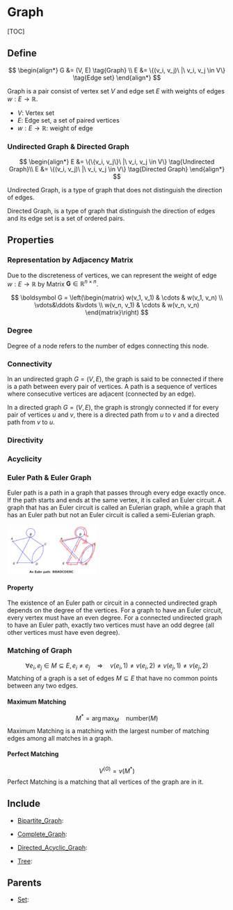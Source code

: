 # Graph

[TOC]

## Define

$$
\begin{align*}
G &= (V, E)  \tag{Graph} \\
E &= \{(v_i, v_j)\ |\ v_i, v_j \in V\}  \tag{Edge set}
\end{align*}
$$

Graph is a pair consist of vertex set $V$ and edge set $E$ with weights of edges $w: E \to \mathbb R$.

- $V$: Vertex set
- $E$: Edge set, a set of paired vertices
- $w: E \to \mathbb R$: weight of edge

### Undirected Graph & Directed Graph

$$
\begin{align*}
E &= \{\{v_i, v_j\}\ |\ v_i, v_j \in V\}  \tag{Undirected Graph}\\
E &= \{(v_i, v_j)\ |\ v_i, v_j \in V\}  \tag{Directed Graph}
\end{align*}
$$

Undirected Graph, is a type of graph that does not distinguish the direction of edges.

Directed Graph, is a type of graph that distinguish the direction of edges and its edge set is a set of ordered pairs.

## Properties

### Representation by Adjacency Matrix
Due to the discreteness of vertices, we can represent the weight of edge $w: E \to \mathbb R$ by Matrix $\boldsymbol G \in \mathbb R^{n \times n}$.

$$
\boldsymbol G = \left(\begin{matrix} w(v_1, v_1) & \cdots & w(v_1, v_n) \\ \vdots&\ddots &\vdots \\ w(v_n, v_1) & \cdots & w(v_n, v_n) \end{matrix}\right)
$$


### Degree
Degree of a node refers to the number of edges connecting this node. 

### Connectivity

In an undirected graph $G=(V, E)$, the graph is said to be connected if there is a path between every pair of vertices. A path is a sequence of vertices where consecutive vertices are adjacent (connected by an edge).

In a directed graph $G=(V, E)$, the graph is strongly connected if for every pair of vertices $u$ and $v$, there is a directed path from $u$ to $v$ and a directed path from $v$ to $u$.

### Directivity

### Acyclicity

### Euler Path & Euler Graph

Euler path is a path in a graph that passes through every edge exactly once. If the path starts and ends at the same vertex, it is called an Euler circuit. A graph that has an Euler circuit is called an Eulerian graph, while a graph that has an Euler path but not an Euler circuit is called a semi-Eulerian graph. 

<img src="./assets/48727417-28c3d500-ec58-11e8-9715-33b168a50b7c.png" alt="theory1" style="zoom:20%;" />

#### Property
The existence of an Euler path or circuit in a connected undirected graph depends on the degree of the vertices. For a graph to have an Euler circuit, every vertex must have an even degree. For a connected undirected graph to have an Euler path, exactly two vertices must have an odd degree (all other vertices must have even degree).


### Matching of Graph

$$
\forall e_i, e_j \in M \subseteq E, e_i \neq e_j \quad\Rightarrow\quad v(e_i, 1) \neq v(e_i, 2) \neq v(e_j, 1) \neq v(e_j, 2)  \tag{Matching}
$$
Matching of a graph is a set of edges $M \subseteq E$ that have no common points between any two edges.

#### Maximum Matching

$$
M^* = \arg\max_{M} \quad \text{number}(M) \tag{Maximum Matching}
$$
Maximum Matching is a matching with the largest number of matching edges among all matches in a graph.

#### Perfect Matching

$$
V^{(G)} = v(M^*)
$$
Perfect Matching is a matching that all vertices of the graph are in it.

## Include

- [Bipartite_Graph](./Bipartite_Graph.md): 

- [Complete_Graph](./Complete_Graph.md): 

- [Directed_Acyclic_Graph](./Directed_Acyclic_Graph.md): 

- [Tree](./Tree.md): 

## Parents

- [Set](./Set.md): 

